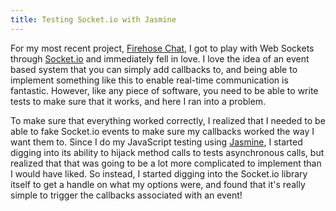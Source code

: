 ```yaml
---
title: Testing Socket.io with Jasmine
---
```


For my most recent project, [Firehose Chat](http://firehosechat.com), I got to play with Web Sockets through [Socket.io](http://socket.io) and immediately fell in love.  I love the idea of an event based system that you can simply add callbacks to, and being able to implement something like this to enable real-time communication is fantastic.  However, like any piece of software, you need to be able to write tests to make sure that it works, and here I ran into a problem.

To make sure that everything worked correctly, I realized that I needed to be able to fake Socket.io events to make sure my callbacks worked the way I want them to.  Since I do my JavaScript testing using [Jasmine](http://jasmine.github.io/2.0/introduction.html), I started digging into its ability to hijack method calls to tests asynchronous calls, but realized that that was going to be a lot more complicated to implement than I would have liked.  So instead, I started digging into the Socket.io library itself to get a handle on what my options were, and found that it's really simple to trigger the callbacks associated with an event!
